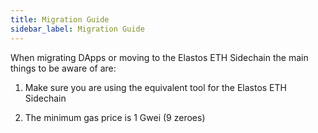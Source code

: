 ```yaml
---
title: Migration Guide
sidebar_label: Migration Guide
---
```


When migrating DApps or moving to the Elastos ETH Sidechain the main things to be aware of are:

1. Make sure you are using the equivalent tool for the Elastos ETH Sidechain

2. The minimum gas price is 1 Gwei (9 zeroes)  

 
